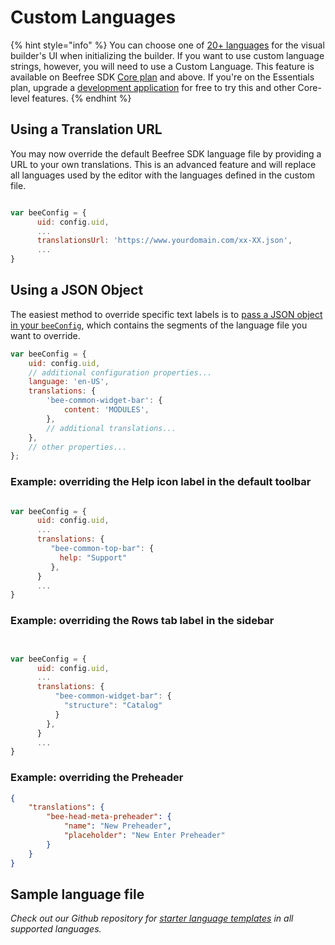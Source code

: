 # Custom Languages

{% hint style="info" %}
You can choose one of [20+ languages](../../getting-started/readme/installation/configuration-parameters/) for the visual builder's UI when initializing the builder. If you want to use custom language strings, however, you will need to use a Custom Language. This feature is available on Beefree SDK [Core plan](https://dam.beefree.io/pluginpricing) and above. If you're on the Essentials plan, upgrade a [development application](../../getting-started/readme/development-applications.md#development-applications) for free to try this and other Core-level features.
{% endhint %}

## Using a Translation URL

You may now override the default Beefree SDK language file by providing a URL to your own translations.  This is an advanced feature and will replace all languages used by the editor with the languages defined in the custom file.

```javascript

var beeConfig = {
      uid: config.uid,
      ...
      translationsUrl: 'https://www.yourdomain.com/xx-XX.json',
      ...
}

```

## Using a JSON Object

The easiest method to override specific text labels is to [pass a JSON object in your `beeConfig`](../../getting-started/readme/installation/configuration-parameters/#passing-configurations-to-beefree-sdk), which contains the segments of the language file you want to override.

```javascript
var beeConfig = {
    uid: config.uid,
    // additional configuration properties...
    language: 'en-US',
    translations: {
        'bee-common-widget-bar': {
            content: 'MODULES',
        },
        // additional translations...
    },
    // other properties...
};
```

### **Example: overriding the Help icon label in the default toolbar**

```javascript

var beeConfig = {
      uid: config.uid,
      ...
      translations: {
         "bee-common-top-bar": {
           help: "Support"
         },
      }
      ...
}

```

### **Example: overriding the Rows tab label in the sidebar**

```javascript


var beeConfig = {
      uid: config.uid,
      ...
      translations: {
          "bee-common-widget-bar": {
            "structure": "Catalog"
          }
        },
      }
      ...
}


```

### **Example: overriding the Preheader**

```json
{
    "translations": {
        "bee-head-meta-preheader": {
            "name": "New Preheader",
            "placeholder": "New Enter Preheader"
        }
    }
}

```

## Sample language file <a href="#sample-language-file" id="sample-language-file"></a>

_Check out our Github repository for_ [_starter language templates_](https://dam.beefree.io/beecustomlanguages) _in all supported languages._
